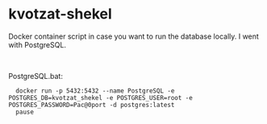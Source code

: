 # kvotzat-shekel

Docker container script in case you want to run the database locally. I went with PostgreSQL.

<br/>

PostgreSQL.bat:
```
  docker run -p 5432:5432 --name PostgreSQL -e POSTGRES_DB=kvotzat_shekel -e POSTGRES_USER=root -e POSTGRES_PASSWORD=Pac@0port -d postgres:latest
  pause
```
